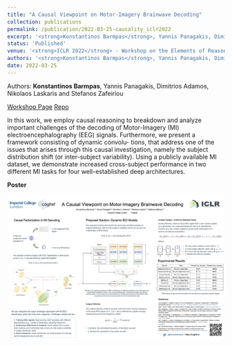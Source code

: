 ```yaml
---
title: "A Causal Viewpoint on Motor-Imagery Brainwave Decoding"
collection: publications
permalink: /publication/2022-03-25-causality_iclr2022
excerpt: '<strong>Konstantinos Barmpas</strong>, Yannis Panagakis, Dimitrios Adamos, Nikolaos Laskaris and Stefanos Zafeiriou - [[Paper](https://openreview.net/pdf?id=HRfDSrOLclq)] [[Talk at the BCI Society]](https://www.youtube.com/watch?v=d97lPpKcyOo&t=650s)'
status: 'Published'
venue: '<strong>ICLR 2022</strong> - Workshop on the Elements of Reasoning: Objects, Structure, and Causality (OSC)' 
authors: '<strong>Konstantinos Barmpas</strong>, Yannis Panagakis, Dimitrios Adamos, Nikolaos Laskaris and Stefanos Zafeiriou'
date: 2022-03-25
---
```


Authors: <strong>Konstantinos Barmpas</strong>, Yannis Panagakis, Dimitrios Adamos, Nikolaos Laskaris and Stefanos Zafeiriou

[Workshop Page](https://objects-structure-causality.github.io) [Repo](https://github.com/KonstantinosBarmpas/Dynamic-BCI-Models)

In this work, we employ causal reasoning to breakdown and analyze important challenges of the decoding of Motor-Imagery (MI) electroencephalography (EEG) signals. Furthermore, we present a framework consisting of dynamic convolu- tions, that address one of the issues that arises through this causal investigation, namely the subject distribution shift (or inter-subject variability). Using a publicly available MI dataset, we demonstrate increased cross-subject performance in two different MI tasks for four well-established deep architectures.

**Poster**

![](../images/pub_iclr2022_osc/iclr2022_poster.png)

